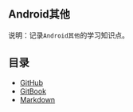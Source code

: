 ## Android其他
说明：记录`Android其他`的学习知识点。


## 目录
* [GitHub](android/others/github.md)
* [GitBook](android/others/gitbook.md)
* [Markdown](android/others/markdown.md)

